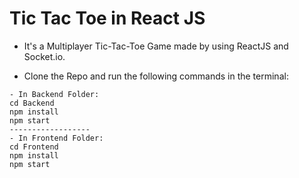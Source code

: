 # Tic Tac Toe in React JS
- It's a Multiplayer Tic-Tac-Toe Game made by using ReactJS and Socket.io.

- Clone the Repo and run the following commands in the terminal:
 ```
 - In Backend Folder:
 cd Backend
 npm install
 npm start
------------------
 - In Frontend Folder:
 cd Frontend
 npm install
 npm start
 ```
